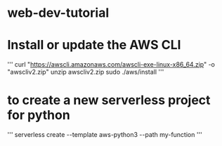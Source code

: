 # web-dev-tutorial

# Install or update the AWS CLI
'''
  curl "https://awscli.amazonaws.com/awscli-exe-linux-x86_64.zip" -o "awscliv2.zip"
  unzip awscliv2.zip
  sudo ./aws/install
 '''

# to create a new serverless project for python 

'''
serverless create --template aws-python3 --path my-function
'''
